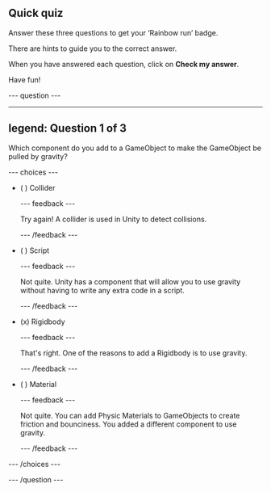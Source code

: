 ## Quick quiz

Answer these three questions to get your ‘Rainbow run’ badge.

There are hints to guide you to the correct answer.

When you have answered each question, click on **Check my answer**.

Have fun!

--- question ---

---
legend: Question 1 of 3
---

Which component do you add to a GameObject to make the GameObject be pulled by gravity?

--- choices ---

- ( ) Collider

  --- feedback ---

  Try again! A collider is used in Unity to detect collisions. 

  --- /feedback ---

- ( ) Script

  --- feedback ---

  Not quite. Unity has a component that will allow you to use gravity without having to write any extra code in a script. 

  --- /feedback ---

- (x) Rigidbody

  --- feedback ---

  That's right. One of the reasons to add a Rigidbody is to use gravity. 

  --- /feedback ---

- ( ) Material

  --- feedback ---

  Not quite. You can add Physic Materials to GameObjects to create friction and bounciness. You added a different component to use gravity. 

  --- /feedback ---

--- /choices ---

--- /question ---

